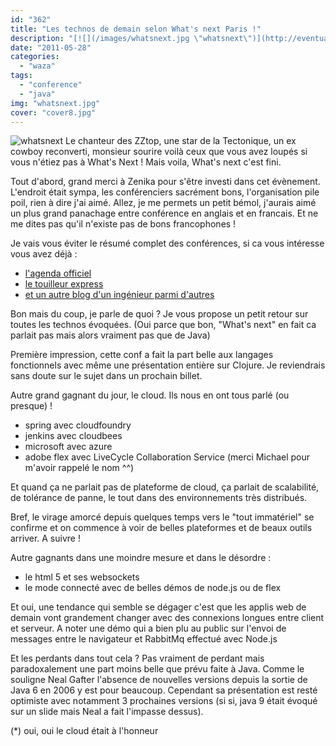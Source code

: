 ```yaml
---
id: "362"
title: "Les technos de demain selon What's next Paris !"
description: "[![](/images/whatsnext.jpg \"whatsnext\")](http://eventuallycoding.com/wp-content/uploads/2011/05/whatsnext.jpg) Le chanteur des ZZtop, une star de la T..."
date: "2011-05-28"
categories: 
  - "waza"
tags: 
  - "conference"
  - "java"
img: "whatsnext.jpg"
cover: "cover8.jpg"
---
```


![](/images/whatsnext.jpg "whatsnext") Le chanteur des ZZtop, une star de la Tectonique, un ex cowboy reconverti, monsieur sourire voilà ceux que vous avez loupés si vous n'étiez pas à What's Next !  Mais voila, What's next c'est fini.

Tout d'abord, grand merci à Zenika pour s'être investi dans cet évènement. L'endroit était sympa, les conférenciers sacrément bons, l'organisation pile poil, rien à dire j'ai aimé. Allez, je me permets un petit bémol, j'aurais aimé un plus grand panachage entre conférence en anglais et en francais. Et ne me dites pas qu'il n'existe pas de bons francophones !

Je vais vous éviter le résumé complet des conférences, si ca vous intéresse vous avez déjà :

- [l'agenda officiel](http://www.whatsnextparis.com/agenda.html)
- [le touilleur express](http://www.touilleur-express.fr/2011/05/27/whats-next-compte-rendu-de-la-premiere-journee/)
- [et un autre blog d'un ingénieur parmi d'autres](http://blog.courtine.org/2011/05/26/premiere-journee-a-la-whats-next/)
    
Bon mais du coup, je parle de quoi ? Je vous propose un petit retour sur toutes les technos évoquées. (Oui parce que bon, "What's next" en fait ca parlait pas mais alors vraiment pas que de Java)

Première impression, cette conf a fait la part belle aux langages fonctionnels avec même une présentation entière sur Clojure. Je reviendrais sans doute sur le sujet dans un prochain billet.

Autre grand gagnant du jour, le cloud. Ils nous en ont tous parlé (ou presque) ! 

- spring avec cloudfoundry 
- jenkins avec cloudbees 
- microsoft avec azure 
- adobe flex avec LiveCycle Collaboration Service (merci Michael pour m'avoir rappelé le nom ^^)

Et quand ça ne parlait pas de plateforme de cloud, ça parlait de scalabilité, de tolérance de panne, le tout dans des environnements très distribués.

Bref, le virage amorcé depuis quelques temps vers le "tout immatériel" se confirme et on commence à voir de belles plateformes et de beaux outils arriver. A suivre !

Autre gagnants dans une moindre mesure et dans le désordre :

- le html 5 et ses websockets
- le mode connecté avec de belles démos de node.js ou de flex

Et oui, une tendance qui semble se dégager c'est que les applis web de demain vont grandement changer avec des connexions longues entre client et serveur. A noter une démo qui a bien plu au public sur l'envoi de messages entre le navigateur et RabbitMq effectué avec Node.js

Et les perdants dans tout cela ? Pas vraiment de perdant mais paradoxalement une part moins belle que prévu faite à Java. Comme le souligne Neal Gafter l'absence de nouvelles versions depuis la sortie de Java 6 en 2006 y est pour beaucoup. Cependant sa présentation est resté optimiste avec notamment 3 prochaines versions (si si, java 9 était évoqué sur un slide mais Neal a fait l'impasse dessus).

(*) oui, oui le cloud était à l'honneur
